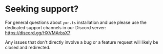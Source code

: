 # Seeking support?

For general questions about `yor.ts` installation and use please use the dedicated support channels in our Discord server: https://discord.gg/HXVMArbsX7

Any issues that don't directly involve a bug or a feature request will likely be closed and redirected.